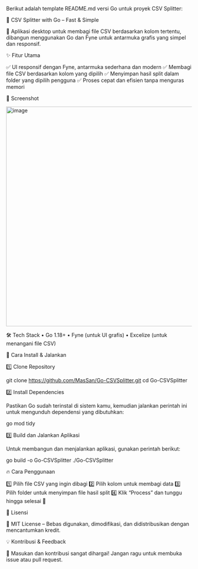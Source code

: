 Berikut adalah template README.md versi Go untuk proyek CSV Splitter:

🚀 CSV Splitter with Go – Fast & Simple

📌 Aplikasi desktop untuk membagi file CSV berdasarkan kolom tertentu, dibangun menggunakan Go dan Fyne untuk antarmuka grafis yang simpel dan responsif.

✨ Fitur Utama

✅ UI responsif dengan Fyne, antarmuka sederhana dan modern
✅ Membagi file CSV berdasarkan kolom yang dipilih
✅ Menyimpan hasil split dalam folder yang dipilih pengguna
✅ Proses cepat dan efisien tanpa menguras memori

📸 Screenshot

<img width="597" alt="image" src="https://github.com/user-attachments/assets/62f38fa8-c097-4609-8156-7c5e957d071d" />

🛠️ Tech Stack
	•	Go 1.18+
	•	Fyne (untuk UI grafis)
	•	Excelize (untuk menangani file CSV)

📌 Cara Install & Jalankan

1️⃣ Clone Repository

git clone https://github.com/MasSan/Go-CSVSplitter.git
cd Go-CSVSplitter

2️⃣ Install Dependencies

Pastikan Go sudah terinstal di sistem kamu, kemudian jalankan perintah ini untuk mengunduh dependensi yang dibutuhkan:

go mod tidy

3️⃣ Build dan Jalankan Aplikasi

Untuk membangun dan menjalankan aplikasi, gunakan perintah berikut:

go build -o Go-CSVSplitter
./Go-CSVSplitter

🔥 Cara Penggunaan

1️⃣ Pilih file CSV yang ingin dibagi
2️⃣ Pilih kolom untuk membagi data
3️⃣ Pilih folder untuk menyimpan file hasil split
4️⃣ Klik “Process” dan tunggu hingga selesai 🎉

📜 Lisensi

📄 MIT License – Bebas digunakan, dimodifikasi, dan didistribusikan dengan mencantumkan kredit.

💡 Kontribusi & Feedback

🎯 Masukan dan kontribusi sangat dihargai! Jangan ragu untuk membuka issue atau pull request.
